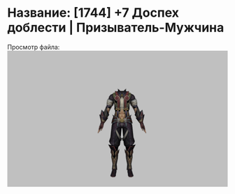 # Название: [1744] +7 Доспех доблести | Призыватель-Мужчина

Просмотр файла:
![p080003.png](p080003.png)
